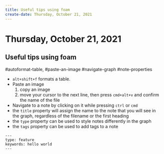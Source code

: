 ```yaml
---
title: Useful tips using foam
create-date: Thursday, October 21, 2021
---
```


# Thursday, October 21, 2021

## Useful tips using foam
#autoformat-table, #paste-an-image #navigate-graph #note-properties

- `alt+shift+f` formats a table.
- Paste an image
  1. copy an image
  2. move your cursor to the next line, then press `cmd+alt+v` and confirm the name of the file
- Navigate to a note by clicking on it while pressing `ctrl` or `cmd`
- the `title` property will assign the name to the note that you will see in the graph, regardless of the filename or the first heading
- the `type` property can be used to style notes differently in the graph
- the `tags` property can be used to add tags to a note 

```text
---
type: feature
keywords: hello world
---
```


